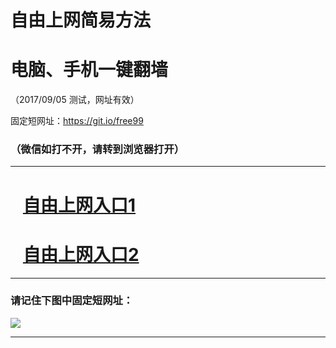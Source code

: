 ﻿# 自由上网简易方法

# 电脑、手机一键翻墙

（2017/09/05 测试，网址有效）

固定短网址：https://git.io/free99

### （微信如打不开，请转到浏览器打开）


***





# &nbsp;&nbsp; <a href="http://ft2054130061.fwq-tz1001.xyz/fwqtz01.html?t=090500129597 " target="_blank">自由上网入口1</a>
# &nbsp;&nbsp; <a href="http://ft2706425552.fwq-tz1002.xyz/fwqtz02.html?t=090500132610 " target="_blank">自由上网入口2</a>
***

### 请记住下图中固定短网址：

<img src="https://s3-us-west-2.amazonaws.com/fwq-1001/yjfq-20170905okok.png" /> 


***

